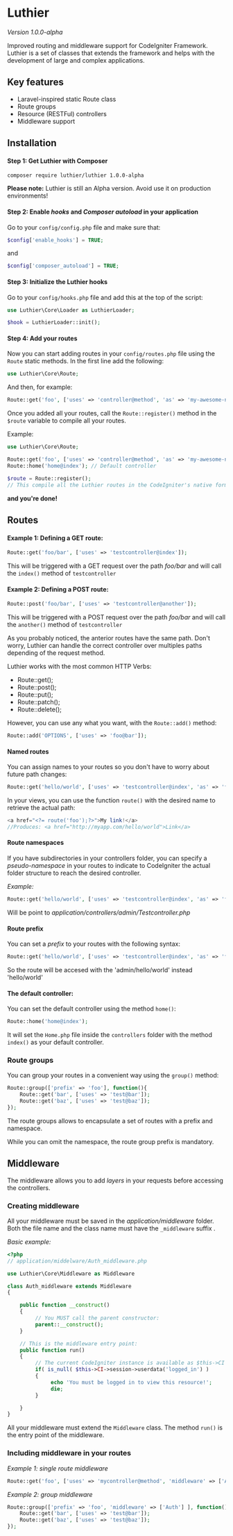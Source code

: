 # Luthier

*Version 1.0.0-alpha*  

Improved routing and middleware support for CodeIgniter Framework. Luthier is a set of classes that extends the framework and helps with the development of large and complex applications.

## Key features

* Laravel-inspired static Route class
* Route groups
* Resource (RESTFul) controllers
* Middleware support

## Installation

#### Step 1: Get Luthier with Composer

```
composer require luthier/luthier 1.0.0-alpha
```

**Please note:** Luthier is still an Alpha version. Avoid use it on production environments!

#### Step 2: Enable *hooks* and *Composer autoload* in your application

Go to your `config/config.php` file and make sure that:  
  
```php
$config['enable_hooks'] = TRUE;
```
  
and  
  
```php
$config['composer_autoload'] = TRUE;
```  
  
#### Step 3: Initialize the Luthier hooks
  
Go to your `config/hooks.php` file and add this at the top of the script:  
  
```php
use Luthier\Core\Loader as LuthierLoader;

$hook = LuthierLoader::init();
```

#### Step 4: Add your routes
  
Now you can start adding routes in your `config/routes.php` file using the `Route` static methods. In the first line add the following:
  
```php
use Luthier\Core\Route;
```

And then, for example:

```php
Route::get('foo', ['uses' => 'controller@method', 'as' => 'my-awesome-named-route']);
```
  
Once you added all your routes, call the `Route::register()` method in the `$route` variable to compile all your routes.

Example:

```php
use Luthier\Core\Route;

Route::get('foo', ['uses' => 'controller@method', 'as' => 'my-awesome-named-route']);
Route::home('home@index'); // Default controller

$route = Route::register(); 
// This compile all the Luthier routes in the CodeIgniter's native format

```


**and you're done!**


## Routes


#### Example 1: Defining a GET route:

```php
Route::get('foo/bar', ['uses' => 'testcontroller@index']);
```
This will be triggered with a GET request over the path *foo/bar* and will call the `index()` method of `testcontroller`

#### Example 2: Defining a POST route:

```php
Route::post('foo/bar', ['uses' => 'testcontroller@another']);
```

This will be triggered with a POST request over the path *foo/bar* and will call the `another()` method of `testcontroller`

As you probably noticed, the anterior routes have the same path. Don't worry, Luthier can handle the correct controller over multiples paths depending of the request method.
  
Luthier works with the most common HTTP Verbs:
  
* Route::get();
* Route::post();
* Route::put();
* Route::patch();
* Route::delete();

However, you can use any what you want, with the `Route::add()` method:

```php
Route::add('OPTIONS', ['uses' => 'foo@bar']);
```
  

#### Named routes

You can assign names to your routes so you don't have to worry about future path changes:

```php
Route::get('hello/world', ['uses' => 'testcontroller@index', 'as' => 'foo']);
```

In your views, you can use the function `route()` with the desired name to retrieve the actual path:

```php
<a href="<?= route('foo');?>">My link!</a>
//Produces: <a href="http://myapp.com/hello/world">Link</a>
```

#### Route namespaces

If you have subdirectories in your controllers folder, you can specify a *pseudo-namespace* in your routes to indicate to CodeIgniter the actual folder structure to reach the desired controller.

*Example:*

```php
Route::get('hello/world', ['uses' => 'testcontroller@index', 'as' => 'foo', 'namespace' => 'admin']);
```

Will be point to *application/controllers/admin/Testcontroller.php*

#### Route prefix

You can set a *prefix* to your routes with the following syntax:

```php
Route::get('hello/world', ['uses' => 'testcontroller@index', 'as' => 'foo', 'prefix' => 'admin']);
```

So the route will be accesed with the 'admin/hello/world' instead 'hello/world'

#### The default controller:

You can set the default controller using the method `home()`:

```php
Route::home('home@index');
```

It will set the ```Home.php``` file inside the `controllers` folder with the method `index()` as your default controller.

### Route groups

You can group your routes in a convenient way using the `group()` method:

```php
Route::group(['prefix' => 'foo'], function(){
    Route::get('bar', ['uses' => 'test@bar']);
    Route::get('baz', ['uses' => 'test@baz']);
});
```

The route groups allows to encapsulate a set of routes with a prefix and namespace.

While you can omit the namespace, the route group prefix is mandatory.

## Middleware

The middleware allows you to add *layers* in your requests before accessing the controllers.

### Creating middleware

All your middleware must be saved in the *application/middleware* folder. Both the file name and the class name must have the `_middleware` suffix .

*Basic example:*

```php
<?php
// application/middelware/Auth_middleware.php

use Luthier\Core\Middleware as Middleware

class Auth_middleware extends Middleware
{

    public function __construct()
    {
    	 // You MUST call the parent constructor:
         parent::__construct();
    }

	// This is the middleware entry point:
    public function run()
    {
         // The current CodeIgniter instance is available as $this->CI
         if( is_null( $this->CI->session->userdata('logged_in') )
         {
              echo 'You must be logged in to view this resource!';
              die;
         }

    }
}
```
All your middleware must extend the `Middleware` class. The method `run()` is the entry point of the middleware.

### Including middleware in your routes

*Example 1: single route middleware*

```php
Route::get('foo', ['uses' => 'mycontroller@method', 'middleware' => ['Auth']]);
```

*Example 2: group middleware*

```php
Route::group(['prefix' => 'foo', 'middleware' => ['Auth'] ], function(){
    Route::get('bar', ['uses' => 'test@bar']);
    Route::get('baz', ['uses' => 'test@baz']);
});
```
